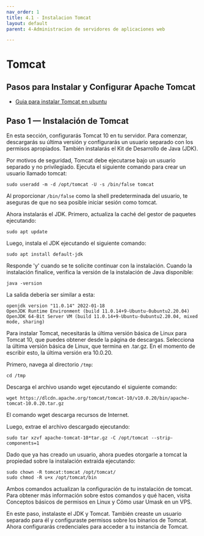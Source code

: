 ```yaml
---
nav_order: 1
title: 4.1 - Instalacion Tomcat
layout: default
parent: 4-Administracion de servidores de aplicaciones web

---
```


# Tomcat

## Pasos para Instalar y Configurar Apache Tomcat

* [Guia para instalar Tomcat en ubuntu](https://www.digitalocean.com/community/tutorials/how-to-install-apache-tomcat-10-on-ubuntu-20-04)

## Paso 1 — Instalación de Tomcat

En esta sección, configurarás Tomcat 10 en tu servidor. Para comenzar, descargarás su última versión y configurarás un usuario separado con los permisos apropiados. También instalarás el Kit de Desarrollo de Java (JDK).

Por motivos de seguridad, Tomcat debe ejecutarse bajo un usuario separado y no privilegiado. Ejecuta el siguiente comando para crear un usuario llamado tomcat:

```
sudo useradd -m -d /opt/tomcat -U -s /bin/false tomcat
```

Al proporcionar `/bin/false` como la shell predeterminada del usuario, te aseguras de que no sea posible iniciar sesión como tomcat.

Ahora instalarás el JDK. Primero, actualiza la caché del gestor de paquetes ejecutando:

```
sudo apt update
```

Luego, instala el JDK ejecutando el siguiente comando:

```
sudo apt install default-jdk
```

Responde 'y' cuando se te solicite continuar con la instalación. Cuando la instalación finalice, verifica la versión de la instalación de Java disponible:

```
java -version
```

La salida debería ser similar a esta:

```
openjdk version "11.0.14" 2022-01-18
OpenJDK Runtime Environment (build 11.0.14+9-Ubuntu-0ubuntu2.20.04)
OpenJDK 64-Bit Server VM (build 11.0.14+9-Ubuntu-0ubuntu2.20.04, mixed mode, sharing)
```

Para instalar Tomcat, necesitarás la última versión básica de Linux para Tomcat 10, que puedes obtener desde la página de descargas. Selecciona la última versión básica de Linux, que termina en .tar.gz. En el momento de escribir esto, la última versión era 10.0.20.

Primero, navega al directorio `/tmp`:

```
cd /tmp
```

Descarga el archivo usando wget ejecutando el siguiente comando:

```
wget https://dlcdn.apache.org/tomcat/tomcat-10/v10.0.20/bin/apache-tomcat-10.0.20.tar.gz
```

El comando wget descarga recursos de Internet.

Luego, extrae el archivo descargado ejecutando:

```
sudo tar xzvf apache-tomcat-10*tar.gz -C /opt/tomcat --strip-components=1
```

Dado que ya has creado un usuario, ahora puedes otorgarle a tomcat la propiedad sobre la instalación extraída ejecutando:

```
sudo chown -R tomcat:tomcat /opt/tomcat/
sudo chmod -R u+x /opt/tomcat/bin
```

Ambos comandos actualizan la configuración de tu instalación de tomcat. Para obtener más información sobre estos comandos y qué hacen, visita Conceptos básicos de permisos en Linux y Cómo usar Umask en un VPS.

En este paso, instalaste el JDK y Tomcat. También creaste un usuario separado para él y configuraste permisos sobre los binarios de Tomcat. Ahora configurarás credenciales para acceder a tu instancia de Tomcat.